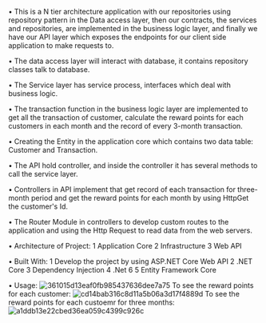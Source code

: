 • This is a N tier architecture application with our repositories using repository pattern in the Data access layer, then our contracts, the services and repositories, are implemented in the business logic layer, and finally we have our API layer which exposes the endpoints for our client side application to make requests to. 

• The data access layer will interact with database, it contains repository classes talk to database.

• The Service layer has service process, interfaces which deal with business logic.

• The transaction function in the business logic layer are implemented to get all the transaction of customer, calculate the reward points for each customers in each month and the record of every 3-month transaction.

• Creating the Entity in the application core which contains two data table: Customer and Transaction.

• The API hold controller, and inside the controller it has several methods to call the service layer. 

• Controllers in API implement that get record of each transaction for three-month period and get the reward points for each month by using HttpGet the customer's Id. 

• The Router Module in controllers to develop custom routes to the application and using the Http Request to read data from the web servers.

• Architecture of Project:
  1 Application Core
  2 Infrastructure
  3 Web API

• Built With:
  1 Develop the project by using ASP.NET Core Web API
  2 .NET Core
  3 Dependency Injection
  4 .Net 6
  5 Entity Framework Core

• Usage:
![361015d13eaf0fb985437636dee7a75](https://user-images.githubusercontent.com/107888822/211622886-ce18c063-4e71-4ae5-b57f-917e1d1cae8b.png)
To see the reward points for each customer:
![cd14bab316c8d11a5b06a3d17f4889d](https://user-images.githubusercontent.com/107888822/211623938-6b064588-3e87-42cb-a485-e5e91b0f5982.png)
To see the reward points for each custoemr for three months:
![a1ddb13e22cbed36ea059c4399c926c](https://user-images.githubusercontent.com/107888822/211624051-0818e65f-486f-4c39-ab24-4252742360cc.png)

